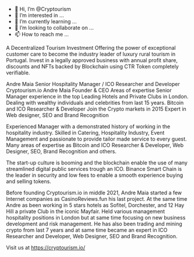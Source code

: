 - 👋 Hi, I’m @Cryptourism
- 👀 I’m interested in ...
- 🌱 I’m currently learning ...
- 💞️ I’m looking to collaborate on ...
- 📫 How to reach me ...

<!---
Cryptourism/Cryptourism is a ✨ special ✨ repository because its `README.md` (this file) appears on your GitHub profile.
You can click the Preview link to take a look at your changes.
--->


A Decentralized Tourism Investment
Offering the power of exceptional customer care to become the industry leader of luxury rural tourism in Portugal. Invest in a legally approved business with annual profit share, discounts and NFTs backed by Blockchain using CTR Token completely verifiable.


Andre Maia
Senior Hospitality Manager / ICO Researcher and Developer
Cryptourism.io Andre Maia Founder & CEO
Areas of expertise
Senior Manager experience in the top Leading Hotels and Private Clubs in London. Dealing with wealthy individuals and  celebrities  from last 15 years.
Bitcoin and ICO Researcher & Developer
Join the Crypto markets in 2015
Expert in Web designer, SEO and Brand Recognition

Experienced Manager with a demonstrated history of working in the hospitality industry. Skilled in Catering, Hospitality Industry, Event Management and passionate to provide tailor made service to every guest. Many areas of expertise as Bitcoin and ICO Researcher & Developer, Web Designer, SEO, Brand Recognition and others.

The start-up culture is booming and  the blockchain enable the use of many streamlined digital public services trough an ICO. Binance Smart Chain is the leader in security and low fees to enable a smooth experience buying and selling tokens.

Before founding Cryptourism.io in middle 2021, Andre Maia started a few Internet companies as CasinoReviews.fun his last project. At the same time Andre as been working in 5 stars hotels as Sofitel, Dorchester, and 12 Hay Hill a private Club in the iconic Mayfair. Held various management hospitality positions in London but at same time focusing on new business development and risk management. He has also been trading and mining crypto from last 7 years and at same time became an expert in ICO Researcher and Developer, Web Designer, SEO and Brand Recognition.

Visit us at https://cryptourism.io/
